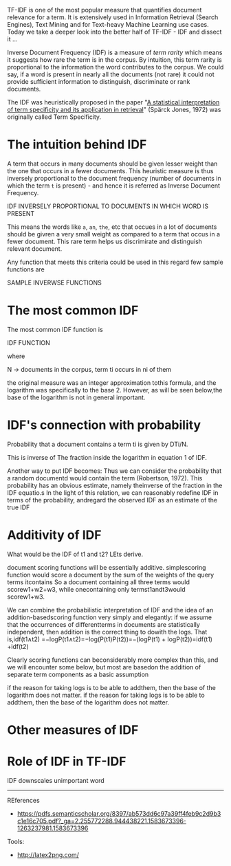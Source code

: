 TF-IDF is one of the most popular measure that quantifies document relevance for a term. It is extensively used in Information Retrieval (Search Engines), Text Mining and for Text-heavy Machine Learning use cases. Today we take a deeper look into the better half of TF-IDF - IDF and dissect it ...

Inverse Document Frequency (IDF) is a measure of _term rarity_ which means it suggests how rare the term is in the corpus. By intuition, this term rarity is proportional to the information the word contributes to the corpus. We could say, if a word is present in nearly all the documents (not rare) it could not provide sufficient information to distinguish, discriminate or rank documents.

The IDF was heuristically proposed in the paper "[A statistical interpretation of term specificity and its application in retrieval](http://citeseerx.ist.psu.edu/viewdoc/download?doi=10.1.1.115.8343&rep=rep1&type=pdf)" (Spärck Jones, 1972)  was originally called Term Specificity.

# The intuition behind IDF
A term that occurs in many documents should be given lesser weight than the one that occurs in a fewer documents. This heuristic measure is thus inversely proportional to the document frequency (number of documents in which the term `t` is present) - and hence it is referred as Inverse Document Frequency.

IDF INVERSELY PROPORTIONAL TO DOCUMENTS IN WHICH WORD IS PRESENT

This means the words like `a`, `an`, `the`, etc that occues in a lot of documents should be givren a very small weight as compared to a term that occus in a fewer document. This rare term helps us discrimirate and distinguish relevant document.

Any function that meets this criteria could be used in this regard few sample functions are

SAMPLE INVERWSE FUNCTIONS

# The most common IDF
The most common IDF function is

IDF FUNCTION

where

 N -> documents in the corpus,
 term ti occurs in ni of them

the original measure was an integer approximation tothis formula, and the logarithm was specifically to the base 2. However, as will be seen below,the base of the logarithm is not in general important.

# IDF's connection with probability
Probability that a document contains a term ti is given by DTi/N.

This is inverse of The fraction inside the logarithm in equation 1 of IDF.

Another way to put IDF becomes: Thus we can consider the probability that a random documentd would contain the term (Robertson, 1972). This probability has an obvious estimate, namely theinverse of the fraction in the IDF equatio.s In the light of this relation, we can reasonably redefine IDF in terms of the probability, andregard the observed IDF as an estimate of the true IDF

# Additivity of IDF
What would be the IDF of t1 and t2?
LEts derive.


document scoring functions will be essentially additive. simplescoring function would score a document by the sum of the weights of the query terms itcontains So a document containing all three terms would scorew1+w2+w3, while onecontaining only termst1andt3would scorew1+w3.

We can combine the probabilistic interpretation of IDF and the idea of an addition-basedscoring function very simply and elegantly: if we assume that the occurrences of differentterms in documents are statistically independent, then addition is the correct thing to dowith the logs. That is,idf(t1∧t2)  =−logP(t1∧t2)=−log(P(t1)P(t2))=−(logP(t1) + logP(t2))=idf(t1) +idf(t2)

Clearly scoring functions can beconsiderably more complex than this, and we will encounter some below, but most are basedon the addition of separate term components as a basic assumption

if the reason for taking logs is to be able to addthem, then the base of the logarithm does not matter.
if the reason for taking logs is to be able to addthem, then the base of the logarithm does not matter.

# Other measures of IDF

# Role of IDF in TF-IDF
IDF downscales unimportant word

---

REferences
 - https://pdfs.semanticscholar.org/8397/ab573dd6c97a39ff4feb9c2d9b3c1e16c705.pdf?_ga=2.255772288.944438221.1583673396-1263237981.1583673396

Tools:
 - http://latex2png.com/
 